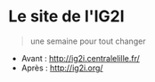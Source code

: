 # Le site de l'IG2I
> une semaine pour tout changer
- Avant : http://ig2i.centralelille.fr/
- Après : http://ig2i.org/
